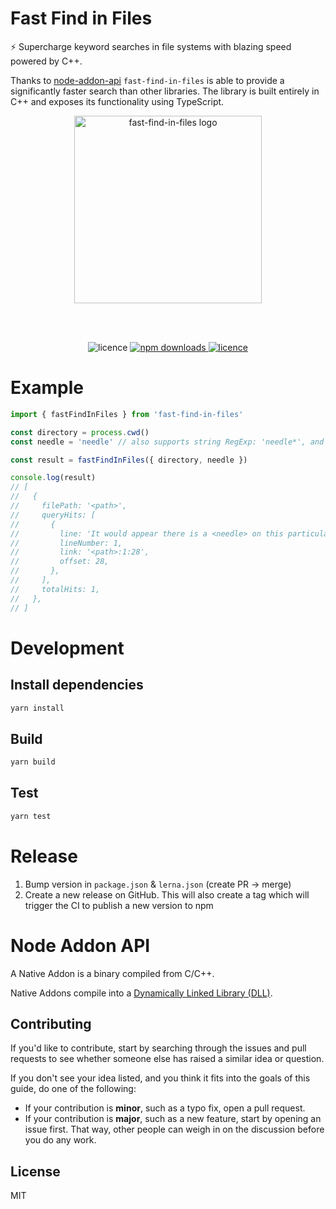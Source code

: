 # Fast Find in Files

⚡️ Supercharge keyword searches in file systems with blazing speed powered by C++.

Thanks to [node-addon-api](https://github.com/nodejs/node-addon-api) `fast-find-in-files` is able to provide a
significantly faster search than other libraries. The library is built entirely in C++ and exposes its functionality
using TypeScript.

<p align="center">
  <img alt="fast-find-in-files logo" width="300px" src="https://raw.githubusercontent.com/erikengervall/fast-find-in-files/master/resources/img/logo.png">
</p>

<br>
<br>

<p align="center">
  <img alt="licence" src="https://github.com/erikengervall/fast-find-in-files/workflows/Node.js%20CI/badge.svg">

  <a href="https://www.npmjs.com/package/fast-find-in-files">
    <img alt="npm downloads" src="https://img.shields.io/npm/dm/fast-find-in-files.svg?style=flat">
  </a>
  <a href="https://github.com/erikengervall/fast-find-in-files/blob/master/LICENSE">
    <img alt="licence" src="https://img.shields.io/npm/l/fast-find-in-files.svg?style=flat">
  </a>
<p>

# Example

```ts
import { fastFindInFiles } from 'fast-find-in-files'

const directory = process.cwd()
const needle = 'needle' // also supports string RegExp: 'needle*', and RegExp instances: new RegExp('needle*')

const result = fastFindInFiles({ directory, needle })

console.log(result)
// [
//   {
//     filePath: '<path>',
//     queryHits: [
//       {
//         line: 'It would appear there is a <needle> on this particular line',
//         lineNumber: 1,
//         link: '<path>:1:28',
//         offset: 28,
//       },
//     ],
//     totalHits: 1,
//   },
// ]
```

# Development

## Install dependencies

```sh
yarn install
```

## Build

```sh
yarn build
```

## Test

```sh
yarn test
```

# Release

1. Bump version in `package.json` & `lerna.json` (create PR -> merge)
2. Create a new release on GitHub. This will also create a tag which will trigger the CI to publish a new version to npm

# Node Addon API

A Native Addon is a binary compiled from C/C++.

Native Addons compile into a [Dynamically Linked Library (DLL)](https://en.wikipedia.org/wiki/Dynamic-link_library).

## Contributing

If you'd like to contribute, start by searching through the issues and pull requests to see whether someone else has
raised a similar idea or question.

If you don't see your idea listed, and you think it fits into the goals of this guide, do one of the following:

- If your contribution is **minor**, such as a typo fix, open a pull request.
- If your contribution is **major**, such as a new feature, start by opening an issue first. That way, other people can
  weigh in on the discussion before you do any work.

## License

MIT
